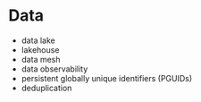 # Data

* data lake
* lakehouse
* data mesh
* data observability
* persistent globally unique identifiers (PGUIDs)
* deduplication
